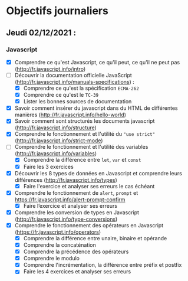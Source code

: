 # Objectifs journaliers

## Jeudi 02/12/2021 :


### Javascript

* [X] Comprendre ce qu'est Javascript, ce qu'il peut, ce qu'il ne peut pas (http://fr.javascript.info/intro)
* [ ] Découvrir la documentation officielle JavaScript (http://fr.javascript.info/manuals-specifications) : 
    * [X] Comprendre ce qu'est la spécification `ECMA-262`
    * [X] Comprendre ce qu'est le `TC-39`
    * [X] Lister les bonnes sources de documentation
* [X] Savoir comment insérer du javascript dans du HTML de différentes manières (http://fr.javascript.info/hello-world)
* [X] Savoir comment sont structurés les documents javascript (http://fr.javascript.info/structure)
* [X] Comprendre le fonctionnement et l'utilité du `"use strict"` (http://fr.javascript.info/strict-mode)
* [ ] Comprendre le fonctionnement et l'utilité des variables (http://fr.javascript.info/variables)
    * [X] Comprendre la différence entre `let`, `var` et `const`
    * [X] Faire les 3 exercices
* [X] Découvrir les 8 types de données en Javascript et comprendre leurs différences (http://fr.javascript.info/types)
    * [X] Faire l'exercice et analyser ses erreurs le cas échéant

* [X] Comprendre le fonctionnement de `alert`, `prompt` et https://fr.javascript.info/alert-prompt-confirm
  * [X] Faire l’exercice et analyser ses erreurs
* [X] Comprendre les conversion de types en Javascript (http://fr.javascript.info/type-conversions)
* [X] Comprendre le fonctionnement des opérateurs en Javascript (https://fr.javascript.info/operators)
  * [X] Comprendre la différence entre unaire, binaire et opérande
  * [X] Comprendre la concaténation
  * [X] Comprendre la précédence des opérateurs
  * [X] Comprendre le modulo
  * [X] Comprendre l'incrémentation, la différence entre préfix et postfix
  * [X] Faire les 4 exercices et analyser ses erreurs
